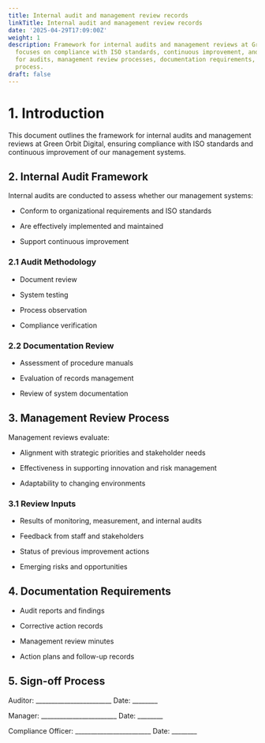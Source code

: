 ```yaml
---
title: Internal audit and management review records
linkTitle: Internal audit and management review records
date: '2025-04-29T17:09:00Z'
weight: 1
description: Framework for internal audits and management reviews at Green Orbit Digital
  focuses on compliance with ISO standards, continuous improvement, and includes methodologies
  for audits, management review processes, documentation requirements, and a sign-off
  process.
draft: false
---
```



# 1. Introduction

This document outlines the framework for internal audits and management reviews at Green Orbit Digital, ensuring compliance with ISO standards and continuous improvement of our management systems.

## 2. Internal Audit Framework

Internal audits are conducted to assess whether our management systems:

- Conform to organizational requirements and ISO standards

- Are effectively implemented and maintained

- Support continuous improvement

### 2.1 Audit Methodology

- Document review

- System testing

- Process observation

- Compliance verification

### 2.2 Documentation Review

- Assessment of procedure manuals

- Evaluation of records management

- Review of system documentation

## 3. Management Review Process

Management reviews evaluate:

- Alignment with strategic priorities and stakeholder needs

- Effectiveness in supporting innovation and risk management

- Adaptability to changing environments

### 3.1 Review Inputs

- Results of monitoring, measurement, and internal audits

- Feedback from staff and stakeholders

- Status of previous improvement actions

- Emerging risks and opportunities

## 4. Documentation Requirements

- Audit reports and findings

- Corrective action records

- Management review minutes

- Action plans and follow-up records

## 5. Sign-off Process

Auditor: ________________________ Date: ________

Manager: ________________________ Date: ________

Compliance Officer: ________________________ Date: ________
